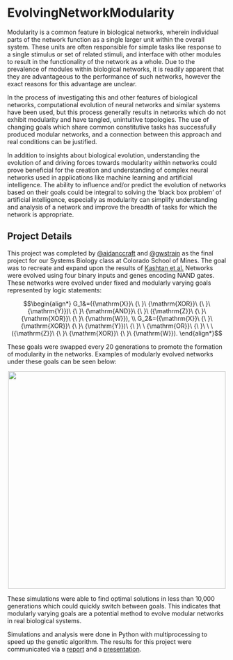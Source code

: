 # EvolvingNetworkModularity
Modularity is a common feature in biological networks, wherein individual parts of the network function as a single larger unit within the overall system. These units are often responsible for simple tasks like response to a single stimulus or set of related stimuli, and interface with other modules to result in the functionality of the network as a whole. Due to the prevalence of modules within biological networks, it is readily apparent that they are advantageous to the performance of such networks, however the exact reasons for this advantage are unclear.

In the process of investigating this and other features of biological networks, computational evolution of neural networks and similar systems have been used, but this process generally results in networks which do not exhibit modularity and have tangled, unintuitive topologies. The use of changing goals which share common constitutive tasks has successfully produced modular networks, and a connection between this approach and real conditions can be justified.

In addition to insights about biological evolution, understanding the evolution of and driving forces towards modularity within networks could prove beneficial for the creation and understanding of complex neural networks used in applications like machine learning and artificial intelligence. The ability to influence and/or predict the evolution of networks based on their goals could be integral to solving the ‘black box problem’ of artificial intelligence, especially as modularity can simplify understanding and analysis of a network and improve the breadth of tasks for which the network is appropriate.

## Project Details
This project was completed by <a href=https://github.com/aidanccraft>@aidanccraft</a> and <a href=https://github.com/gwstrain>@gwstrain</a> as the final project for our Systems Biology class at Colorado School of Mines. The goal was to recreate and expand upon the results of <a href="https://www.pnas.org/doi/10.1073/pnas.0503610102">Kashtan et al.</a> Networks were evolved using four binary inputs and genes encoding NAND gates. These networks were evolved under fixed and modularly varying goals represented by logic statements: 

$$\begin{align*}
    G_1&=({\mathrm{X}}\ {\ }\ {\mathrm{XOR}}\ {\ }\ {\mathrm{Y}})\ {\ }\ {\mathrm{AND}}\ {\ }\ ({\mathrm{Z}}\ {\ }\ {\mathrm{XOR}}\ {\ }\ {\mathrm{W}}), \\
    G_2&=({\mathrm{X}}\ {\ }\ {\mathrm{XOR}}\ {\ }\ {\mathrm{Y}})\ {\ }\ \ {\mathrm{OR}}\ {\ }\ \ \ ({\mathrm{Z}}\ {\ }\ {\mathrm{XOR}}\ {\ }\ {\mathrm{W}}).
\end{align*}$$

These goals were swapped every 20 generations to promote the formation of modularity in the networks. Examples of modularly evolved networks under these goals can be seen below:

<div align="center">
 <img src="https://github.com/user-attachments/assets/50507695-c4cb-4ab8-864a-1c0d8140ac94" width="500"/>
</div>

These simulations were able to find optimal solutions in less than 10,000 generations which could quickly switch between goals. This indicates that modularly varying goals are a potential method to evolve modular networks in real biological systems.

Simulations and analysis were done in Python with multiprocessing to speed up the genetic algorithm. The results for this project were communicated via a [report](https://github.com/user-attachments/files/17576377/BIOL520_FinalReport.pdf) and a [presentation](https://github.com/user-attachments/files/17576390/BIOL520_FinalPresentation.pdf).

